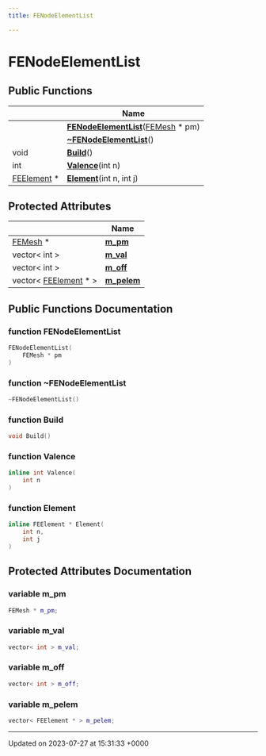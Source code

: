 ```yaml
---
title: FENodeElementList

---
```


# FENodeElementList





## Public Functions

|                | Name           |
| -------------- | -------------- |
| | **[FENodeElementList](../Classes/classFENodeElementList.md#function-fenodeelementlist)**([FEMesh](../Classes/classFEMesh.md) * pm) |
| | **[~FENodeElementList](../Classes/classFENodeElementList.md#function-~fenodeelementlist)**() |
| void | **[Build](../Classes/classFENodeElementList.md#function-build)**() |
| int | **[Valence](../Classes/classFENodeElementList.md#function-valence)**(int n) |
| [FEElement](../Classes/classFEElement.md) * | **[Element](../Classes/classFENodeElementList.md#function-element)**(int n, int j) |

## Protected Attributes

|                | Name           |
| -------------- | -------------- |
| [FEMesh](../Classes/classFEMesh.md) * | **[m_pm](../Classes/classFENodeElementList.md#variable-m-pm)**  |
| vector< int > | **[m_val](../Classes/classFENodeElementList.md#variable-m-val)**  |
| vector< int > | **[m_off](../Classes/classFENodeElementList.md#variable-m-off)**  |
| vector< [FEElement](../Classes/classFEElement.md) * > | **[m_pelem](../Classes/classFENodeElementList.md#variable-m-pelem)**  |

## Public Functions Documentation

### function FENodeElementList

```cpp
FENodeElementList(
    FEMesh * pm
)
```


### function ~FENodeElementList

```cpp
~FENodeElementList()
```


### function Build

```cpp
void Build()
```


### function Valence

```cpp
inline int Valence(
    int n
)
```


### function Element

```cpp
inline FEElement * Element(
    int n,
    int j
)
```


## Protected Attributes Documentation

### variable m_pm

```cpp
FEMesh * m_pm;
```


### variable m_val

```cpp
vector< int > m_val;
```


### variable m_off

```cpp
vector< int > m_off;
```


### variable m_pelem

```cpp
vector< FEElement * > m_pelem;
```


-------------------------------

Updated on 2023-07-27 at 15:31:33 +0000